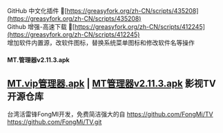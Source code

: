 GitHub 中文化插件   🔰[https://greasyfork.org/zh-CN/scripts/435208](https://greasyfork.org/zh-CN/scripts/435208)  
Github 增强-高速下载 🔰[https://greasyfork.org/zh-CN/scripts/412245](https://greasyfork.org/zh-CN/scripts/412245)    
增加软件内置源，改软件图标，替换系统菜单图标和修改软件名等操作   
#### MT.管理器v2.11.3.apk  
[MT.vip管理器.apk](https://liucn.lanzouv.com/i7i5g092us8d) | [MT管理器v2.11.3.apk](https://liucn.lanzouv.com/iDrnn0980rlg)
影视TV 开源仓库
-
台湾活雷锋FongMI开发，免费简洁强大的自
https://github.com/FongMi/TV   https://github.com/FongMi/TV.git 
